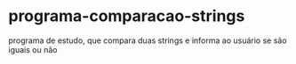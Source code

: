 # programa-comparacao-strings
programa de estudo, que compara duas strings e informa ao usuário se são iguais ou não
